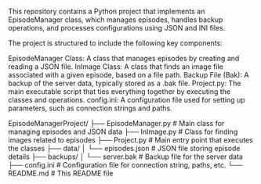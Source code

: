 This repository contains a Python project that implements an EpisodeManager class, which manages episodes, handles backup operations, and processes configurations using JSON and INI files.

The project is structured to include the following key components:

EpisodeManager Class: A class that manages episodes by creating and reading a JSON file.
InImage Class: A class that finds an image file associated with a given episode, based on a file path.
Backup File (Bak): A backup of the server data, typically stored as a .bak file.
Project.py: The main executable script that ties everything together by executing the classes and operations.
config.ini: A configuration file used for setting up parameters, such as connection strings and paths.

EpisodeManagerProject/
├── EpisodeManager.py          # Main class for managing episodes and JSON data
├── InImage.py                 # Class for finding images related to episodes
├── Project.py                 # Main entry point that executes the classes
├── data/
│   └── episodes.json          # JSON file storing episode details
├── backups/
│   └── server.bak             # Backup file for the server data
├── config.ini                 # Configuration file for connection string, paths, etc.
└── README.md                  # This README file

